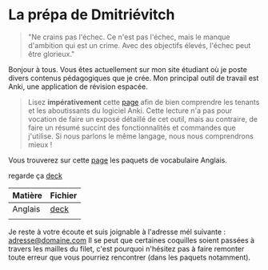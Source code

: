 # La prépa de Dmitriévitch

>"Ne crains pas l'échec. Ce n'est pas l'échec, mais le manque d'ambition qui est un crime. Avec des objectifs élevés, l'échec peut être glorieux."

Bonjour à tous. Vous êtes actuellement sur mon site étudiant où je poste divers contenus pédagogiques que je crée.
Mon principal outil de travail est Anki, une application de révision espacée.

>Lisez **impérativement** cette [page](documentation.md) afin de bien comprendre les tenants et les aboutissants du logiciel Anki. Cette lecture n'a pas
>pour vocation de faire un exposé détaillé de cet outil, mais au contraire, de faire un résumé succint des fonctionnalités et commandes que j'utilise. Si nous parlons le même langage,
>nous nous comprendrons mieux !

Vous trouverez sur cette [page](anglais.md) les paquets de vocabulaire Anglais.

regarde ça [deck](Anglais.apkg)


| Matière | Fichier |
|---|---|
| Anglais | [deck](Anglais.apkg) |
|   |   |

Je reste à votre écoute et suis joignable à l'adresse mél suivante : adresse@domaine.com
Il se peut que certaines coquilles soient passées à travers les mailles du filet, c'est pourquoi n'hésitez pas à faire remonter toute erreur que vous pourriez rencontrer (dans les paquets notamment).

